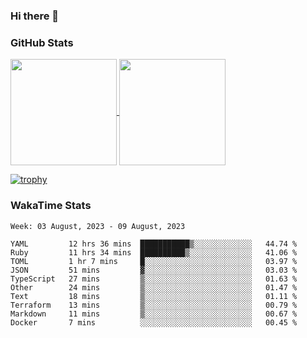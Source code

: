 ### Hi there 👋

### GitHub Stats

<a href="https://github.com/anuraghazra/github-readme-stats">
  <img align="center" height="170px" src="https://github-readme-stats.vercel.app/api/top-langs/?username=tksfjt1024&layout=compact&count_private=true&show_icons=true&show_icons=true&theme=graywhite" />
</a>
<a href="https://github.com/anuraghazra/github-readme-stats">
  <img align="center" height="170px" src="https://github-readme-stats.vercel.app/api?username=tksfjt1024&count_private=true&show_icons=true&show_icons=true&theme=graywhite" />
</a>

[![trophy](https://github-profile-trophy.vercel.app/?username=tksfjt1024)](https://github.com/ryo-ma/github-profile-trophy)

### WakaTime Stats

<!--START_SECTION:waka-->
```text
Week: 03 August, 2023 - 09 August, 2023

YAML         12 hrs 36 mins  ███████████▒░░░░░░░░░░░░░   44.74 % 
Ruby         11 hrs 34 mins  ██████████▒░░░░░░░░░░░░░░   41.06 % 
TOML         1 hr 7 mins     █░░░░░░░░░░░░░░░░░░░░░░░░   03.97 % 
JSON         51 mins         ▓░░░░░░░░░░░░░░░░░░░░░░░░   03.03 % 
TypeScript   27 mins         ▒░░░░░░░░░░░░░░░░░░░░░░░░   01.63 % 
Other        24 mins         ▒░░░░░░░░░░░░░░░░░░░░░░░░   01.47 % 
Text         18 mins         ▒░░░░░░░░░░░░░░░░░░░░░░░░   01.11 % 
Terraform    13 mins         ▒░░░░░░░░░░░░░░░░░░░░░░░░   00.79 % 
Markdown     11 mins         ▒░░░░░░░░░░░░░░░░░░░░░░░░   00.67 % 
Docker       7 mins          ░░░░░░░░░░░░░░░░░░░░░░░░░   00.45 % 
```
<!--END_SECTION:waka-->
